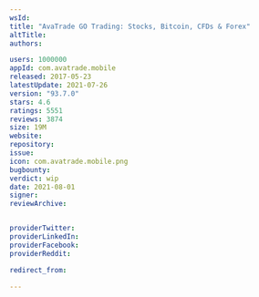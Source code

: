 ```yaml
---
wsId: 
title: "AvaTrade GO Trading: Stocks, Bitcoin, CFDs & Forex"
altTitle: 
authors:

users: 1000000
appId: com.avatrade.mobile
released: 2017-05-23
latestUpdate: 2021-07-26
version: "93.7.0"
stars: 4.6
ratings: 5551
reviews: 3874
size: 19M
website: 
repository: 
issue: 
icon: com.avatrade.mobile.png
bugbounty: 
verdict: wip
date: 2021-08-01
signer: 
reviewArchive:


providerTwitter: 
providerLinkedIn: 
providerFacebook: 
providerReddit: 

redirect_from:

---
```



